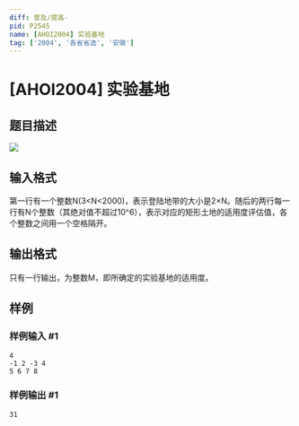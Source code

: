 ```yaml
---
diff: 普及/提高-
pid: P2545
name: [AHOI2004] 实验基地
tag: ['2004', '各省省选', '安徽']
---
```

# [AHOI2004] 实验基地
## 题目描述

![](https://cdn.luogu.com.cn/upload/pic/1656.png)

## 输入格式

第一行有一个整数N(3<N<2000)，表示登陆地带的大小是2×N。随后的两行每一行有N个整数（其绝对值不超过10^6），表示对应的矩形土地的适用度评估值，各个整数之间用一个空格隔开。

## 输出格式

只有一行输出，为整数M，即所确定的实验基地的适用度。

## 样例

### 样例输入 #1
```
4
-1 2 -3 4
5 6 7 8
```
### 样例输出 #1
```
31
```
